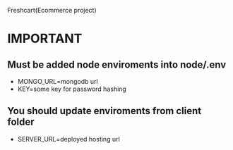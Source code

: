 Freshcart(Ecommerce project)

# IMPORTANT

## Must be added node enviroments into node/.env

- MONGO_URL=mongodb url
- KEY=some key for password hashing

## You should update enviroments from client folder

- SERVER_URL=deployed hosting url